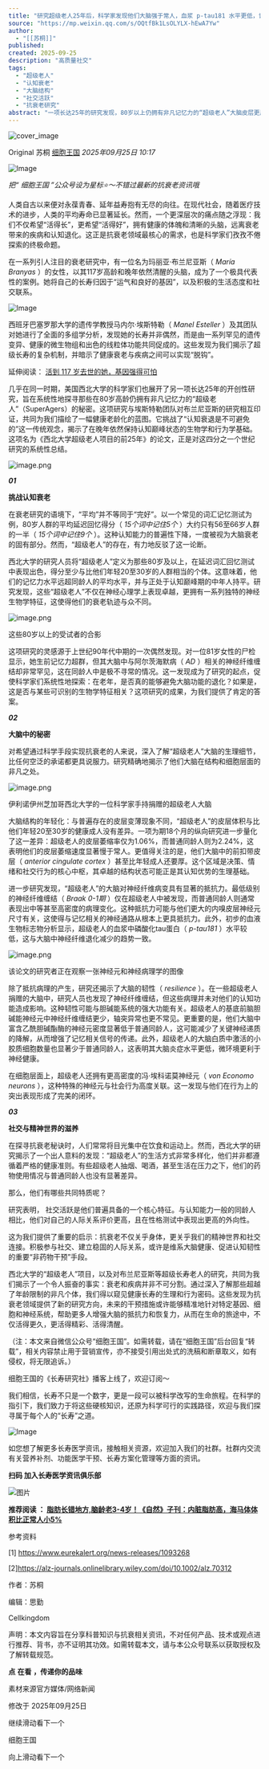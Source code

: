 ```yaml
---
title: "研究超级老人25年后，科学家发现他们大脑强于常人，血浆 p-tau181 水平更低，记忆力超好"
source: "https://mp.weixin.qq.com/s/OQtfBk1LsOLYLX-hEwA7Yw"
author:
  - "[[苏桐]]"
published:
created: 2025-09-25
description: "高质量社交"
tags:
  - "超级老人"
  - "认知衰老"
  - "大脑结构"
  - "社交活跃"
  - "抗衰老研究"
abstract: "一项长达25年的研究发现，80岁以上仍拥有非凡记忆力的“超级老人”大脑皮层更厚、神经病理更少，且活跃的社交生活可能是其认知优势的关键因素。"
---
```

![cover_image](https://mmbiz.qpic.cn/mmbiz_jpg/nkicu7JhydoVujl2gElu4u0IlibahCIA2HXAE2KtyagQ22596I3IbW3fqqHZAds1dmwsVff4iaL6bOu2BzpczSKbg/0?wx_fmt=jpeg)

Original 苏桐 [细胞王国](https://mp.weixin.qq.com/s/) *2025年09月25日 10:17*

  

  

  

  

![Image](https://mmbiz.qpic.cn/mmbiz_jpg/nkicu7JhydoVKIV5OTnn4As4DQwicByt1ukWdLm5cicCTEY9kHXMDcGUdUOOY0WAZibgXIgAnlS2atTPlsOUAg7Mmw/640?wx_fmt=jpeg&from=appmsg&tp=webp&wxfrom=5&wx_lazy=1#imgIndex=0)

*把“ 细胞王国 ”公众号设为星标⭐️～不错过最新的抗衰老资讯哦*

  

  

人类自古以来便对永葆青春、延年益寿抱有无尽的向往。在现代社会，随着医疗技术的进步，人类的平均寿命已显著延长。然而，一个更深层次的痛点随之浮现：我们不仅希望“活得长”，更希望“活得好”，拥有健康的体魄和清晰的头脑，远离衰老带来的疾病和认知退化。这正是抗衰老领域最核心的需求，也是科学家们孜孜不倦探索的终极命题。

  

在一系列引人注目的衰老研究中，有一位名为玛丽亚·布兰尼亚斯（ *María Branyas* ）的女性，以其117岁高龄和晚年依然清醒的头脑，成为了一个极具代表性的案例。她将自己的长寿归因于“运气和良好的基因”，以及积极的生活态度和社交联系。

  

![Image](https://mmbiz.qpic.cn/mmbiz_png/nkicu7JhydoVujl2gElu4u0IlibahCIA2HtM8ZNuUU2YeWUsPbym0LpxVJ4hPpBI5nGDJmnvMPKCdQiaTWju7ttLw/640?wx_fmt=png&from=appmsg&watermark=1&tp=webp&wxfrom=5&wx_lazy=1#imgIndex=1)

  

  

西班牙巴塞罗那大学的遗传学教授马内尔·埃斯特勒（ *Manel Esteller* ）及其团队对她进行了全面的多组学分析，发现她的长寿并非偶然，而是由一系列罕见的遗传变异、健康的微生物组和出色的线粒体功能共同促成的。这些发现为我们揭示了超级长寿的复杂机制，并暗示了健康衰老与疾病之间可以实现“脱钩”。

  

延伸阅读： [活到 117 岁去世的她，基因强得可怕](https://mp.weixin.qq.com/s?__biz=Mzg4NzY2ODM2OQ==&mid=2247600392&idx=1&sn=232b07fd08a674660ba969de4b54a2f6&scene=21#wechat_redirect)

  

几乎在同一时期，美国西北大学的科学家们也展开了另一项长达25年的开创性研究，旨在系统性地探寻那些在80岁高龄仍拥有非凡记忆力的“超级老人”（SuperAgers）的秘密。这项研究与埃斯特勒团队对布兰尼亚斯的研究相互印证，共同为我们描绘了一幅健康老龄化的蓝图。它挑战了“认知衰退是不可避免的”这一传统观念，揭示了在晚年依然保持认知巅峰状态的生物学和行为学基础。这项名为《西北大学超级老人项目的前25年》的论文，正是对这四分之一个世纪研究的系统性总结。

  

![image.png](https://mmbiz.qpic.cn/mmbiz_png/nkicu7JhydoVujl2gElu4u0IlibahCIA2H2RguDtp9nPJo9WsfDx7FpsneFZl8wuXkxib7jbiaoV1OHwxPpyxSibgRw/640?wx_fmt=png&from=appmsg&watermark=1&tp=webp&wxfrom=5&wx_lazy=1#imgIndex=2)

  

***01***

**挑战认知衰老**

  

在衰老研究的语境下，“平均”并不等同于“完好”。以一个常见的词汇记忆测试为例，80岁人群的平均延迟回忆得分（ *15个词中记住5个* ）大约只有56至66岁人群的一半（ *15个词中记住9个* ）。这种认知能力的普遍性下降，一度被视为大脑衰老的固有部分。然而，“超级老人”的存在，有力地反驳了这一论断。

  

西北大学的研究人员将“超级老人”定义为那些80岁及以上，在延迟词汇回忆测试中表现出色，得分至少与比他们年轻20至30岁的人群相当的个体。这意味着，他们的记忆力水平远超同龄人的平均水平，并与正处于认知巅峰期的中年人持平。研究发现，这些“超级老人”不仅在神经心理学上表现卓越，更拥有一系列独特的神经生物学特征，这使得他们的衰老轨迹与众不同。

  

![image.png](https://mp.weixin.qq.com/s/www.w3.org/2000/svg'%20xmlns:xlink='http://www.w3.org/1999/xlink'%3E%3Ctitle%3E%3C/title%3E%3Cg%20stroke='none'%20stroke-width='1'%20fill='none'%20fill-rule='evenodd'%20fill-opacity='0'%3E%3Cg%20transform='translate(-249.000000,%20-126.000000)'%20fill='%23FFFFFF'%3E%3Crect%20x='249'%20y='126'%20width='1'%20height='1'%3E%3C/rect%3E%3C/g%3E%3C/g%3E%3C/svg%3E)

这些80岁以上的受试者的合影

  

这项研究的灵感源于上世纪90年代中期的一次偶然发现。对一位81岁女性的尸检显示，她生前记忆力超群，但其大脑中与阿尔茨海默病（ *AD* ）相关的神经纤维缠结却非常罕见，这在同龄人中是极不寻常的情况。这一发现成为了研究的起点，促使科学家们系统性地探索：在老年，是否真的能够避免大脑功能的退化？如果是，这是否与某些可识别的生物学特征相关？这项研究的成果，为我们提供了肯定的答案。

  

***02***

**大脑中的秘密**

  

对希望通过科学手段实现抗衰老的人来说，深入了解“超级老人”大脑的生理细节，比任何空泛的承诺都更具说服力。研究精确地揭示了他们大脑在结构和细胞层面的非凡之处。

  

![image.png](https://mp.weixin.qq.com/s/www.w3.org/2000/svg'%20xmlns:xlink='http://www.w3.org/1999/xlink'%3E%3Ctitle%3E%3C/title%3E%3Cg%20stroke='none'%20stroke-width='1'%20fill='none'%20fill-rule='evenodd'%20fill-opacity='0'%3E%3Cg%20transform='translate(-249.000000,%20-126.000000)'%20fill='%23FFFFFF'%3E%3Crect%20x='249'%20y='126'%20width='1'%20height='1'%3E%3C/rect%3E%3C/g%3E%3C/g%3E%3C/svg%3E)

伊利诺伊州芝加哥西北大学的一位科学家手持捐赠的超级老人大脑

  

大脑结构的年轻化：与普遍存在的皮层变薄现象不同，“超级老人”的皮层体积与比他们年轻20至30岁的健康成人没有差异。一项为期18个月的纵向研究进一步量化了这一差异：超级老人的皮层萎缩率仅为1.06%，而普通同龄人则为2.24%，这表明他们的皮层萎缩速度显著慢于常人。更值得关注的是，他们大脑中的前扣带皮层（ *anterior cingulate cortex* ）甚至比年轻成人还要厚。这个区域是决策、情绪和社交行为的核心中枢，其卓越的结构状态可能正是其认知优势的生理基础。

  

进一步研究发现，“超级老人”的大脑对神经纤维病变具有显著的抵抗力。最低级别的神经纤维缠结（ *Braak 0-1期* ）仅在超级老人中被发现，而普通同龄人则通常表现出中等甚至高密度的病理变化。这种抵抗力可能与他们更大的内嗅皮层神经元尺寸有关，这使得与记忆相关的神经通路从根本上更具抵抗力。此外，初步的血液生物标志物分析显示，超级老人的血浆中磷酸化tau蛋白（ *p-tau181* ）水平较低，这与大脑中神经纤维退化减少的趋势一致。

  

![image.png](https://mp.weixin.qq.com/s/www.w3.org/2000/svg'%20xmlns:xlink='http://www.w3.org/1999/xlink'%3E%3Ctitle%3E%3C/title%3E%3Cg%20stroke='none'%20stroke-width='1'%20fill='none'%20fill-rule='evenodd'%20fill-opacity='0'%3E%3Cg%20transform='translate(-249.000000,%20-126.000000)'%20fill='%23FFFFFF'%3E%3Crect%20x='249'%20y='126'%20width='1'%20height='1'%3E%3C/rect%3E%3C/g%3E%3C/g%3E%3C/svg%3E)

该论文的研究者正在观察一张神经元和神经病理学的图像

  

除了抵抗病理的产生，研究还揭示了大脑的韧性（ *resilience* ）。在一些超级老人捐赠的大脑中，研究人员也发现了神经纤维缠结，但这些病理并未对他们的认知功能造成影响。这种韧性可能与胆碱能系统的强大功能有关。超级老人的基底前脑胆碱能神经元中神经纤维缠结更少，轴突异常也更不常见。更重要的是，他们大脑中富含乙酰胆碱酯酶的神经元密度显著低于普通同龄人，这可能减少了关键神经递质的降解，从而增强了记忆相关信号的传递。此外，超级老人的大脑白质中激活的小胶质细胞数量也显著少于普通同龄人，这表明其大脑炎症水平更低，微环境更利于神经健康。

  

在细胞层面上，超级老人还拥有更高密度的冯·埃科诺莫神经元（ *von Economo neurons* ），这种特殊的神经元与社会行为高度关联。这一发现与他们在行为上的突出表现形成了完美的闭环。

  

***03***

**社交与精神世界的滋养**

  

在探寻抗衰老秘诀时，人们常常将目光集中在饮食和运动上。然而，西北大学的研究揭示了一个出人意料的发现：“超级老人”的生活方式非常多样化，他们并非都遵循着严格的健康准则。有些超级老人抽烟、喝酒，甚至生活在压力之下，他们的药物使用情况与普通同龄人也没有显著差异。

  

那么，他们有哪些共同特质呢？

  

研究表明， 社交活跃是他们普遍具备的一个核心特征。与认知能力一般的同龄人相比，他们对自己的人际关系评价更高，且在性格测试中表现出更高的外向性。

  

这为我们提供了重要的启示：抗衰老不仅关乎身体，更关乎我们的精神世界和社交连接。积极参与社交、建立稳固的人际关系，或许是维系大脑健康、促进认知韧性的重要“非药物干预”手段。

  

西北大学的“超级老人”项目，以及对布兰尼亚斯等超级长寿老人的研究，共同为我们揭示了一个令人振奋的事实：衰老和疾病并非不可分割。通过深入了解那些超越了年龄限制的非凡个体，我们得以窥见健康长寿的生理和行为密码。这些发现为抗衰老领域提供了新的研究方向，未来的干预措施或许能够精准地针对特定基因、细胞和神经系统，帮助更多人增强大脑的抵抗力和恢复力，从而在生命的旅途中，不仅活得更久，更活得精彩、活得清醒。

  

（注：本文来自微信公众号“细胞王国”。如需转载，请在“细胞王国”后台回复“转载”，相关内容禁止用于营销宣传，亦不接受引用出处式的洗稿和断章取义，如有侵权，将无限追诉。）

  

细胞王国的《长寿研究社》播客上线了，欢迎订阅～

我们相信，长寿不只是一个数字，更是一段可以被科学改写的生命旅程。在科学的指引下，我们致力于将这些硬核知识，还原为科学可行的实践路径，欢迎与我们探寻属于每个人的“长寿”之道。

  

![Image](https://mp.weixin.qq.com/s/www.w3.org/2000/svg'%20xmlns:xlink='http://www.w3.org/1999/xlink'%3E%3Ctitle%3E%3C/title%3E%3Cg%20stroke='none'%20stroke-width='1'%20fill='none'%20fill-rule='evenodd'%20fill-opacity='0'%3E%3Cg%20transform='translate(-249.000000,%20-126.000000)'%20fill='%23FFFFFF'%3E%3Crect%20x='249'%20y='126'%20width='1'%20height='1'%3E%3C/rect%3E%3C/g%3E%3C/g%3E%3C/svg%3E)

如您想了解更多长寿医学资讯，接触相关资源，欢迎加入我们的社群。社群内交流有关营养补剂、功能医学干预、长寿方案化管理等方面的资讯。

****扫码** **加入长寿医学资讯俱乐部****

  

  

![图片](https://mp.weixin.qq.com/s/www.w3.org/2000/svg'%20xmlns:xlink='http://www.w3.org/1999/xlink'%3E%3Ctitle%3E%3C/title%3E%3Cg%20stroke='none'%20stroke-width='1'%20fill='none'%20fill-rule='evenodd'%20fill-opacity='0'%3E%3Cg%20transform='translate(-249.000000,%20-126.000000)'%20fill='%23FFFFFF'%3E%3Crect%20x='249'%20y='126'%20width='1'%20height='1'%3E%3C/rect%3E%3C/g%3E%3C/g%3E%3C/svg%3E)

  

  

**推荐阅读 ： [脂肪长错地方,脑龄老3-4岁！《自然》子刊：内脏脂肪高，海马体体积比正常人小5%](https://mp.weixin.qq.com/s?__biz=Mzg4NzY2ODM2OQ==&mid=2247600855&idx=1&sn=198c7ec80796a5d1c4df80b5928277d1&scene=21#wechat_redirect)**

  

  

  

参考资料  

\[1\] https://www.eurekalert.org/news-releases/1093268

\[2\]https://alz-journals.onlinelibrary.wiley.com/doi/10.1002/alz.70312

  

作者：苏桐

编辑：思勤

  

  

Cellkingdom

  

  

  

声明：本文内容旨在分享科普知识与抗衰相关资讯，不对任何产品、技术或观点进行推荐、背书，亦不证明其功效。如需转载本文，请与本公众号联系以获取授权及了解转载规范。

  

  

****点**** ****在看**** ****，传递你的品味****

  

  

  

素材来源官方媒体/网络新闻

修改于 2025年09月25日

继续滑动看下一个

细胞王国

向上滑动看下一个